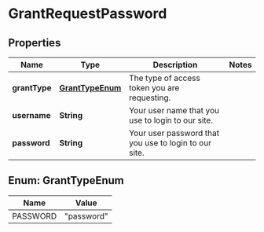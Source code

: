
# GrantRequestPassword

## Properties
Name | Type | Description | Notes
------------ | ------------- | ------------- | -------------
**grantType** | [**GrantTypeEnum**](#GrantTypeEnum) | The type of access token you are requesting. | 
**username** | **String** | Your user name that you use to login to our site. | 
**password** | **String** | Your user password that you use to login to our site. | 


<a name="GrantTypeEnum"></a>
## Enum: GrantTypeEnum
Name | Value
---- | -----
PASSWORD | &quot;password&quot;



